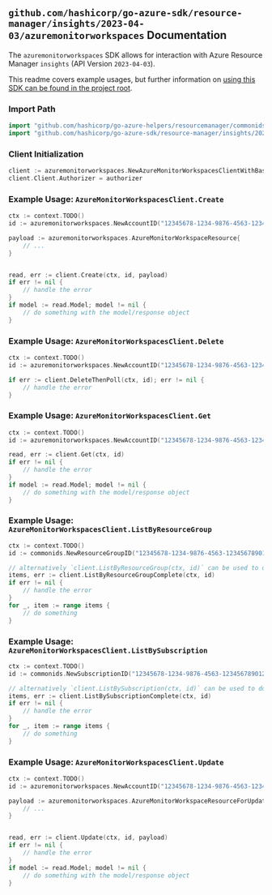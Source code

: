 
## `github.com/hashicorp/go-azure-sdk/resource-manager/insights/2023-04-03/azuremonitorworkspaces` Documentation

The `azuremonitorworkspaces` SDK allows for interaction with Azure Resource Manager `insights` (API Version `2023-04-03`).

This readme covers example usages, but further information on [using this SDK can be found in the project root](https://github.com/hashicorp/go-azure-sdk/tree/main/docs).

### Import Path

```go
import "github.com/hashicorp/go-azure-helpers/resourcemanager/commonids"
import "github.com/hashicorp/go-azure-sdk/resource-manager/insights/2023-04-03/azuremonitorworkspaces"
```


### Client Initialization

```go
client := azuremonitorworkspaces.NewAzureMonitorWorkspacesClientWithBaseURI("https://management.azure.com")
client.Client.Authorizer = authorizer
```


### Example Usage: `AzureMonitorWorkspacesClient.Create`

```go
ctx := context.TODO()
id := azuremonitorworkspaces.NewAccountID("12345678-1234-9876-4563-123456789012", "example-resource-group", "accountName")

payload := azuremonitorworkspaces.AzureMonitorWorkspaceResource{
	// ...
}


read, err := client.Create(ctx, id, payload)
if err != nil {
	// handle the error
}
if model := read.Model; model != nil {
	// do something with the model/response object
}
```


### Example Usage: `AzureMonitorWorkspacesClient.Delete`

```go
ctx := context.TODO()
id := azuremonitorworkspaces.NewAccountID("12345678-1234-9876-4563-123456789012", "example-resource-group", "accountName")

if err := client.DeleteThenPoll(ctx, id); err != nil {
	// handle the error
}
```


### Example Usage: `AzureMonitorWorkspacesClient.Get`

```go
ctx := context.TODO()
id := azuremonitorworkspaces.NewAccountID("12345678-1234-9876-4563-123456789012", "example-resource-group", "accountName")

read, err := client.Get(ctx, id)
if err != nil {
	// handle the error
}
if model := read.Model; model != nil {
	// do something with the model/response object
}
```


### Example Usage: `AzureMonitorWorkspacesClient.ListByResourceGroup`

```go
ctx := context.TODO()
id := commonids.NewResourceGroupID("12345678-1234-9876-4563-123456789012", "example-resource-group")

// alternatively `client.ListByResourceGroup(ctx, id)` can be used to do batched pagination
items, err := client.ListByResourceGroupComplete(ctx, id)
if err != nil {
	// handle the error
}
for _, item := range items {
	// do something
}
```


### Example Usage: `AzureMonitorWorkspacesClient.ListBySubscription`

```go
ctx := context.TODO()
id := commonids.NewSubscriptionID("12345678-1234-9876-4563-123456789012")

// alternatively `client.ListBySubscription(ctx, id)` can be used to do batched pagination
items, err := client.ListBySubscriptionComplete(ctx, id)
if err != nil {
	// handle the error
}
for _, item := range items {
	// do something
}
```


### Example Usage: `AzureMonitorWorkspacesClient.Update`

```go
ctx := context.TODO()
id := azuremonitorworkspaces.NewAccountID("12345678-1234-9876-4563-123456789012", "example-resource-group", "accountName")

payload := azuremonitorworkspaces.AzureMonitorWorkspaceResourceForUpdate{
	// ...
}


read, err := client.Update(ctx, id, payload)
if err != nil {
	// handle the error
}
if model := read.Model; model != nil {
	// do something with the model/response object
}
```
